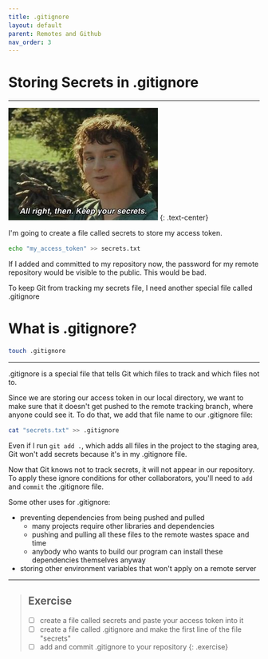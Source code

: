 ```yaml
---
title: .gitignore
layout: default
parent: Remotes and Github
nav_order: 3
---
```


# Storing Secrets in .gitignore

---

![frodo secrets](../images/gitignore/frodo-secrets.jpg)
{: .text-center}

I'm going to create a file called secrets to store my access token.

```bash
echo "my_access_token" >> secrets.txt
```

If I added and committed to my repository now, the password for my remote repository would be visible to the public. This would be bad.

To keep Git from tracking my secrets file, I need another special file called .gitignore
# What is .gitignore?

```bash
touch .gitignore
```

---

.gitignore is a special file that tells Git which files to track and which files not to. 

Since we are storing our access token in our local directory, we want to make sure that it doesn't get pushed to the remote tracking branch, where anyone could see it. To do that, we add that file name to our .gitignore file:

```bash
cat "secrets.txt" >> .gitignore

```
Even if I run `git add .`, which adds all files in the project to the staging area, Git won't add secrets because it's in my .gitignore file.

Now that Git knows not to track secrets, it will not appear in our repository. To apply these ignore conditions for other collaborators, you'll need to `add` and `commit` the .gitignore file.

Some other uses for .gitignore:
* preventing dependencies from being pushed and pulled
    * many projects require other libraries and dependencies
    * pushing and pulling all these files to the remote wastes space and time
    * anybody who wants to build our program can install these dependencies themselves anyway
* storing other environment variables that won't apply on a remote server

---
> ## Exercise
> - [ ] create a file called secrets and paste your access token into it
> - [ ] create a file called .gitignore and make the first line of the file "secrets"
> - [ ] add and commit .gitignore to your repository
{: .exercise}
